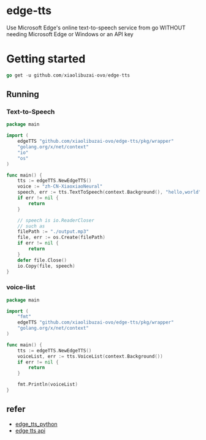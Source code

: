 # edge-tts

Use Microsoft Edge's online text-to-speech service from go WITHOUT needing Microsoft Edge or Windows or an API key

# Getting started

```go
go get -u github.com/xiaolibuzai-ovo/edge-tts
```

## Running

### Text-to-Speech

```go
package main

import (
	edgeTTS "github.com/xiaolibuzai-ovo/edge-tts/pkg/wrapper"
	"golang.org/x/net/context"
	"io"
	"os"
)

func main() {
	tts := edgeTTS.NewEdgeTTS()
	voice := "zh-CN-XiaoxiaoNeural"
	speech, err := tts.TextToSpeech(context.Background(), "hello,world", voice)
	if err != nil {
		return
	}

	// speech is io.ReaderCloser
	// such as
	filePath := "./output.mp3"
	file, err := os.Create(filePath)
	if err != nil {
		return
	}
	defer file.Close()
	io.Copy(file, speech)
}
```

### voice-list

```go
package main

import (
	"fmt"
	edgeTTS "github.com/xiaolibuzai-ovo/edge-tts/pkg/wrapper"
	"golang.org/x/net/context"
)

func main() {
	tts := edgeTTS.NewEdgeTTS()
	voiceList, err := tts.VoiceList(context.Background())
	if err != nil {
		return
	}

	fmt.Println(voiceList)
}

```

## refer
+ [edge_tts_python](https://github.com/rany2/edge-tts)
+ [edge tts api](https://gist.github.com/czyt/a2d83de838c9b65ab14fc18136f53bc6)
